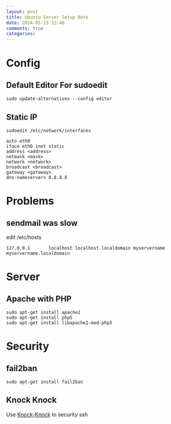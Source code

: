 ```yaml
---
layout: post
title: Ubuntu Server Setup Note
date: 2014-05-15 13:46
comments: true
categories:
---
```

# Config


## Default Editor For sudoedit

`sudo update-alternatives --config editor`

## Static IP

`sudoedit /etc/network/interfaces`

```
auto eth0
iface eth0 inet static
address <address>
netmask <mask>
network <network>
broadcast <broadcast>
gateway <gateway>
dns-nameservers 8.8.8.8
```


# Problems


## sendmail was slow

edit /etc/hosts

``` text
127.0.0.1		localhost localhost.localdomain myservername myservername.localdomain
```


# Server


## Apache with PHP

```
sudo apt-get install apache2
sudo apt-get install php5
sudo apt-get install libapache2-mod-php5
```


# Security


## fail2ban

`sudo apt-get install fail2ban`

## Knock Knock

Use [Knock-Knock](http://codecapsule.com/2010/07/06/knock-knock-secure-your-ssh-server-using-port-knocking/) to security ssh

